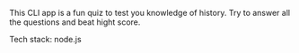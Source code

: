 This CLI app is a fun quiz to test you knowledge of history. Try to answer all the questions and beat hight score.

Tech stack: node.js